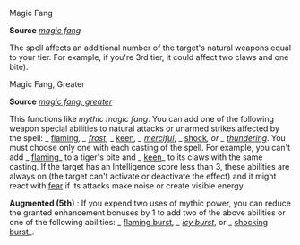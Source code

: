 Magic Fang

**Source** [_magic fang_](/pathfinderRPG/prd/spells/magicFang.html#_magic-fang)

The spell affects an additional number of the target's natural weapons equal to your tier. For example, if you're 3rd tier, it could affect two claws and one bite).

Magic Fang, Greater

**Source** [_magic fang, greater_](/pathfinderRPG/prd/spells/magicFang.html#_magic-fang-greater)

This functions like _mythic magic fang_. You can add one of the following weapon special abilities to natural attacks or unarmed strikes affected by the spell: _ [flaming](/pathfinderRPG/prd/magicItems/weapons.html#_weapons-flaming)_, _ [frost](/pathfinderRPG/prd/magicItems/weapons.html#_weapons-frost)_, _ [keen](/pathfinderRPG/prd/magicItems/weapons.html#_weapons-keen)_, _ [merciful](/pathfinderRPG/prd/magicItems/weapons.html#_weapons-merciful)_, _ [shock](/pathfinderRPG/prd/magicItems/weapons.html#_weapons-shock)_, or _ [thundering](/pathfinderRPG/prd/magicItems/weapons.html#_thundering)_. You must choose only one with each casting of the spell. For example, you can't add _ [flaming](/pathfinderRPG/prd/magicItems/weapons.html#_weapons-flaming)_ to a tiger's bite and _ [keen](/pathfinderRPG/prd/magicItems/weapons.html#_weapons-keen)_ to its claws with the same casting. If the target has an Intelligence score less than 3, these abilities are always on (the target can't activate or deactivate the effect) and it might react with [fear](/pathfinderRPG/prd/monsters/universalMonsterRules.html#_fear) if its attacks make noise or create visible energy.

**Augmented (5th)** : If you expend two uses of mythic power, you can reduce the granted enhancement bonuses by 1 to add two of the above abilities or one of the following abilities: _ [flaming burst](/pathfinderRPG/prd/magicItems/weapons.html#_weapons-flaming-burst)_, _ [icy burst](/pathfinderRPG/prd/magicItems/weapons.html#_weapons-icy-burst)_, or _ [shocking burst](/pathfinderRPG/prd/magicItems/weapons.html#_weapons-shocking-burst)_.

